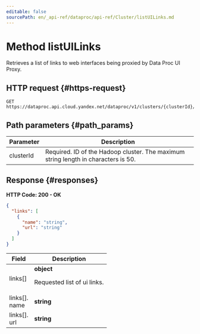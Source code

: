 ```yaml
---
editable: false
sourcePath: en/_api-ref/dataproc/api-ref/Cluster/listUILinks.md
---
```


# Method listUILinks
Retrieves a list of links to web interfaces being proxied by Data Proc UI Proxy.
 

 
## HTTP request {#https-request}
```
GET https://dataproc.api.cloud.yandex.net/dataproc/v1/clusters/{clusterId}/ui_links
```
 
## Path parameters {#path_params}
 
Parameter | Description
--- | ---
clusterId | Required. ID of the Hadoop cluster.  The maximum string length in characters is 50.
 
## Response {#responses}
**HTTP Code: 200 - OK**

```json 
{
  "links": [
    {
      "name": "string",
      "url": "string"
    }
  ]
}
```

 
Field | Description
--- | ---
links[] | **object**<br><p>Requested list of ui links.</p> 
links[].<br>name | **string**<br>
links[].<br>url | **string**<br>